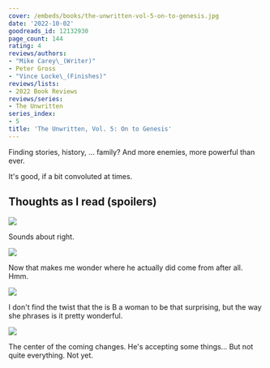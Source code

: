 ```yaml
---
cover: /embeds/books/the-unwritten-vol-5-on-to-genesis.jpg
date: '2022-10-02'
goodreads_id: 12132930
page_count: 144
rating: 4
reviews/authors:
- "Mike Carey\_(Writer)"
- Peter Gross
- "Vince Locke\_(Finishes)"
reviews/lists:
- 2022 Book Reviews
reviews/series:
- The Unwritten
series_index:
- 5
title: 'The Unwritten, Vol. 5: On to Genesis'
---
```

Finding stories, history, ... family? And more enemies, more powerful than ever. 

It's good, if a bit convoluted at times. 

<!--more-->

## Thoughts as I read (spoilers)

![](/embeds/books/attachments/unwritten-5-484b08.png)

Sounds about right. 

![](/embeds/books/attachments/unwritten-5-56f75b.png)

Now that makes me wonder where he actually did come from after all. Hmm. 

![](/embeds/books/attachments/unwritten-5-f1d6d1.png)

I don't find the twist that the is B a woman to be  that surprising, but the way she phrases is it pretty wonderful. 

![](/embeds/books/attachments/unwritten-5-40421b.png)

The center of the coming changes. He's accepting some things... But not quite everything. Not yet. 



